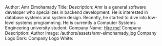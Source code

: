 Author: Amr Elmohamady
Title: 
Description: Amr is a general software developer who specializes in backend development. He is interested in database systems and system design. Recently, he started to dive into low-level systems programming. He is currently a Computer Systems Engineering university student.
Company Name: [Hire me!](https://www.linkedin.com/in/amr-elmohamady/)
Company Description:
Author Image: /authors/assets/amr-elmohamady.jpg
Company Logo Dark:
Company Logo White: